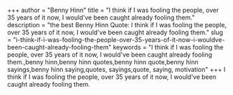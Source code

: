 +++
author = "Benny Hinn"
title = "I think if I was fooling the people, over 35 years of it now, I would've been caught already fooling them."
description = "the best Benny Hinn Quote: I think if I was fooling the people, over 35 years of it now, I would've been caught already fooling them."
slug = "i-think-if-i-was-fooling-the-people-over-35-years-of-it-now-i-wouldve-been-caught-already-fooling-them"
keywords = "I think if I was fooling the people, over 35 years of it now, I would've been caught already fooling them.,benny hinn,benny hinn quotes,benny hinn quote,benny hinn sayings,benny hinn saying,quotes, sayings,quote, saying, motivation"
+++
I think if I was fooling the people, over 35 years of it now, I would've been caught already fooling them.
